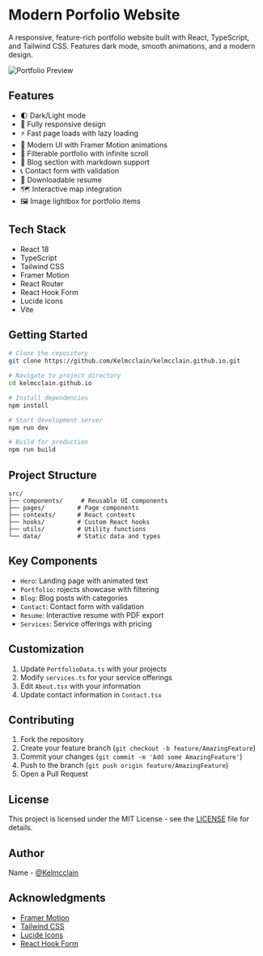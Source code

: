 # Modern Porfolio Website

A responsive, feature-rich portfolio website built with React, TypeScript, and Tailwind CSS. Features dark mode, smooth animations, and a modern design.

![Portfolio Preview](https://photos.app.goo.gl/HiEGT9uk28fTWQXR9)

## Features

- 🌓 Dark/Light mode
- 📱 Fully responsive design
- ⚡ Fast page loads with lazy loading
- 🎨 Modern UI with Framer Motion animations
- 📂 Filterable portfolio with infinite scroll
- 📝 Blog section with markdown support
- 📞 Contact form with validation
- 📄 Downloadable resume
- 🗺️ Interactive map integration
- 🖼️ Image lightbox for portfolio items

## Tech Stack

- React 18
- TypeScript
- Tailwind CSS
- Framer Motion
- React Router
- React Hook Form
- Lucide Icons
- Vite

## Getting Started

```bash
# Clone the repository
git clone https://github.com/Kelmcclain/kelmcclain.github.io.git

# Navigate to project directory
cd kelmcclain.github.io

# Install dependencies
npm install

# Start development server
npm run dev

# Build for production
npm run build
```

## Project Structure

```
src/
├── components/     # Reusable UI components
├── pages/         # Page components
├── contexts/      # React contexts
├── hooks/         # Custom React hooks
├── utils/         # Utility functions
└── data/          # Static data and types
```

## Key Components

- `Hero`: Landing page with animated text
- `Portfolio`: rojects showcase with filtering
- `Blog`: Blog posts with categories
- `Contact`: Contact form with validation
- `Resume`: Interactive resume with PDF export
- `Services`: Service offerings with pricing

## Customization

1. Update `PortfolioData.ts` with your projects
2. Modify `services.ts` for your service offerings
3. Edit `About.tsx` with your information
4. Update contact information in `Contact.tsx`

## Contributing

1. Fork the repository
2. Create your feature branch (`git checkout -b feature/AmazingFeature`)
3. Commit your changes (`git commit -m 'Add some AmazingFeature'`)
4. Push to the branch (`git push origin feature/AmazingFeature`)
5. Open a Pull Request

## License

This project is licensed under the MIT License - see the [LICENSE](LICENSE) file for details.

## Author

Name - [@Kelmcclain](https://github.com/Kelmcclain)

## Acknowledgments

- [Framer Motion](https://www.framer.com/motion/)
- [Tailwind CSS](https://tailwindcss.com/)
- [Lucide Icons](https://lucide.dev/)
- [React Hook Form](https://react-hook-form.com/)
